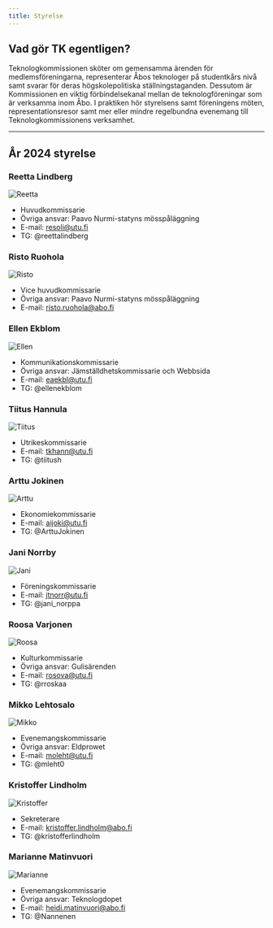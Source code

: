 ```yaml
---
title: Styrelse
---
```


## Vad gör TK egentligen?

Teknologkommissionen sköter om gemensamma ärenden för medlemsföreningarna, representerar Åbos teknologer på studentkårs nivå samt svarar för deras högskolepolitiska ställningstaganden. Dessutom är Kommissionen en viktig förbindelsekanal mellan de teknologföreningar som är verksamma inom Åbo. I praktiken hör styrelsens samt föreningens möten, representationsresor samt mer eller mindre regelbundna evenemang till Teknologkommissionens verksamhet.

---

## År 2024 styrelse

### Reetta Lindberg
![Reetta](/board/2024/reetta-lindberg-min.jpg)

- Huvudkommissarie
- Övriga ansvar: Paavo Nurmi-statyns mösspåläggning
- E-mail: resoli@utu.fi
- TG: @reettalindberg

### Risto Ruohola
![Risto](/board/2024/risto-ruohola-min.jpg)

- Vice huvudkommissarie
- Övriga ansvar: Paavo Nurmi-statyns mösspåläggning
- E-mail: risto.ruohola@abo.fi

### Ellen Ekblom
![Ellen](/board/2024/ellen-ekblom-min.jpg)

- Kommunikationskommissarie
- Övriga ansvar: Jämställdhetskommissarie och Webbsida
- E-mail: eaekbl@utu.fi
- TG: @ellenekblom

### Tiitus Hannula
![Tiitus](/board/2024/tiitus-hannula-min.jpg)

- Utrikeskommissarie
- E-mail: tkhann@utu.fi
- TG: @tiitush

### Arttu Jokinen
![Arttu](/board/2024/arttu-jokinen-min.jpg)

- Ekonomiekommissarie
- E-mail: aijoki@utu.fi
- TG: @ArttuJokinen

### Jani Norrby
![Jani](/board/2024/jani-norrby-min.jpg)

- Föreningskommissarie
- E-mail: jtnorr@utu.fi
- TG: @jani_norppa

### Roosa Varjonen
![Roosa](/board/2024/roosa-varjonen-min.jpg)

- Kulturkommissarie
- Övriga ansvar: Gulisärenden
- E-mail: rosova@utu.fi
- TG: @rroskaa

### Mikko Lehtosalo
![Mikko](/board/2024/mikko-lehtosalo-min.jpg)

- Evenemangskommissarie
- Övriga ansvar: Eldprowet
- E-mail: moleht@utu.fi
- TG: @mleht0

### Kristoffer Lindholm
![Kristoffer](/board/2024/kristoffer-lindholm-min.jpg)

- Sekreterare
- E-mail: kristoffer.lindholm@abo.fi
- TG: @kristofferlindholm

### Marianne Matinvuori
![Marianne](/board/2024/marianne-matinvuori-min.jpg)

- Evenemangskommissarie
- Övriga ansvar: Teknologdopet
- E-mail: heidi.matinvuori@abo.fi
- TG: @Nannenen
